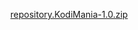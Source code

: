 <p align="left">
  <ul>
  <a href="repository.KodiManiarepository.KodiMania-1.0.zip">repository.KodiMania-1.0.zip</a>
  </ul>
</p>
